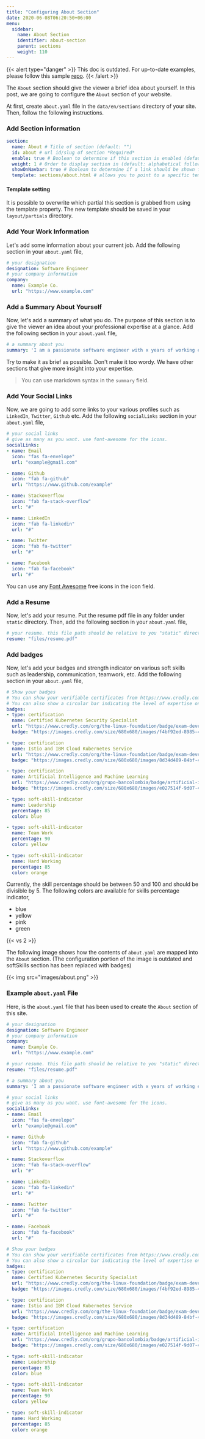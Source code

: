 ```yaml
---
title: "Configuring About Section"
date: 2020-06-08T06:20:50+06:00
menu:
  sidebar:
    name: About Section
    identifier: about-section
    parent: sections
    weight: 110
---
```


{{< alert type="danger" >}}
This doc is outdated. For up-to-date examples, please follow this sample [repo](https://github.com/hugo-toha/hugo-toha.github.io).
{{< /alert >}}

The `About` section should give the viewer a brief idea about yourself. In this post, we are going to configure the `About` section of your website.

At first, create `about.yaml` file in the `data/en/sections` directory of your site. Then, follow the following instructions.

### Add Section information
```yaml
section:
  name: About # Title of section (default: "")
  id: about # url id/slug of section *Required*
  enable: true # Boolean to determine if this section is enabled (default: false)
  weight: 1 # Order to display section in (default: alphabetical followed by weight)
  showOnNavbar: true # Boolean to determine if a link should be shown for this section on the navbar
  template: sections/about.html # allows you to point to a specific template.
```

#### Template setting
It is possible to overwrite which partial this section is grabbed from using the template property. The new template should be saved in your `layout/partials` directory.

### Add Your Work Information

Let's add some information about your current job. Add the following section in your `about.yaml` file,

```yaml
# your designation
designation: Software Engineer
# your company information
company:
  name: Example Co.
  url: "https://www.example.com"
```

### Add a Summary About Yourself

Now, let's add a summary of what you do. The purpose of this section is to give the viewer an idea about your professional expertise at a glance. Add the following section in your `about.yaml` file,

```yaml
# a summary about you
summary: 'I am a passionate software engineer with x years of working experience. I built OSS tools for [Kubernetes](https://kubernetes.io/) using GO. My tools help people to deploy their workloads in Kubernetes. Sometimes, I work on some fun projects such as writing a theme, etc.'
```

Try to make it as brief as possible. Don't make it too wordy. We have other sections that give more insight into your expertise.

>You can use markdown syntax in the `summary` field.

### Add Your Social Links

Now, we are going to add some links to your various profiles such as `LinkedIn`, `Twitter`, `Github` etc. Add the following `socialLinks` section in your `about.yaml` file,

```yaml
# your social links
# give as many as you want. use font-awesome for the icons.
socialLinks:
- name: Email
  icon: "fas fa-envelope"
  url: "example@gmail.com"

- name: Github
  icon: "fab fa-github"
  url: "https://www.github.com/example"

- name: Stackoverflow
  icon: "fab fa-stack-overflow"
  url: "#"

- name: LinkedIn
  icon: "fab fa-linkedin"
  url: "#"

- name: Twitter
  icon: "fab fa-twitter"
  url: "#"

- name: Facebook
  icon: "fab fa-facebook"
  url: "#"
```

You can use any [Font Awesome](https://fontawesome.com/icons?d=gallery) free icons in the icon field.

### Add a Resume

Now, let's add your resume. Put the resume pdf file in any folder under `static` directory. Then, add the following section in your `about.yaml` file,

```yaml
# your resume. this file path should be relative to you "static" directory
resume: "files/resume.pdf"
```

### Add badges

Now, let's add your badges and strength indicator on various soft skills such as leadership, communication, teamwork, etc. Add the following section in your `about.yaml` file,

```yaml
# Show your badges
# You can show your verifiable certificates from https://www.credly.com.
# You can also show a circular bar indicating the level of expertise on a certain skill
badges:
- type: certification
  name: Certified Kubernetes Security Specialist
  url: "https://www.credly.com/org/the-linux-foundation/badge/exam-developer-certified-kubernetes-security-specialist"
  badge: "https://images.credly.com/size/680x680/images/f4bf92ed-8985-40b2-bc07-2f9308780854/kubernetes-security-specialist-logo-examdev.png"

- type: certification
  name: Istio and IBM Cloud Kubernetes Service
  url: "https://www.credly.com/org/the-linux-foundation/badge/exam-developer-certified-kubernetes-security-specialist"
  badge: "https://images.credly.com/size/680x680/images/8d34d489-84bf-4861-a4a0-9e9d68318c5c/Beyond_basics_of_Istio_on_Cloud_v2.png"

- type: certification
  name: Artificial Intelligence and Machine Learning
  url: "https://www.credly.com/org/grupo-bancolombia/badge/artificial-intelligence-and-machine-learning"
  badge: "https://images.credly.com/size/680x680/images/e027514f-9d07-4b29-862f-fe21a8aaebf1/ae.png"

- type: soft-skill-indicator
  name: Leadership
  percentage: 85
  color: blue

- type: soft-skill-indicator
  name: Team Work
  percentage: 90
  color: yellow

- type: soft-skill-indicator
  name: Hard Working
  percentage: 85
  color: orange
```

Currently, the skill percentage should be between 50 and 100 and should be divisible by 5. The following colors are available for skills percentage indicator,

- blue
- yellow
- pink
- green

{{< vs 2 >}}

The following image shows how the contents of `about.yaml` are mapped into the `About` section. (The configuration portion of the image is outdated and softSkills section has been replaced with badges)

{{< img src="images/about.png" >}}

### Example `about.yaml` File

Here, is the `about.yaml` file that has been used to create the `About` section of this site.

```yaml
# your designation
designation: Software Engineer
# your company information
company:
  name: Example Co.
  url: "https://www.example.com"

# your resume. this file path should be relative to you "static" directory
resume: "files/resume.pdf"

# a summary about you
summary: 'I am a passionate software engineer with x years of working experience. I built OSS tools for [Kubernetes](https://kubernetes.io/) using GO. My tools help people to deploy their workloads in Kubernetes. Sometimes, I work on some fun projects such as writing a theme, etc.'

# your social links
# give as many as you want. use font-awesome for the icons.
socialLinks:
- name: Email
  icon: "fas fa-envelope"
  url: "example@gmail.com"

- name: Github
  icon: "fab fa-github"
  url: "https://www.github.com/example"

- name: Stackoverflow
  icon: "fab fa-stack-overflow"
  url: "#"

- name: LinkedIn
  icon: "fab fa-linkedin"
  url: "#"

- name: Twitter
  icon: "fab fa-twitter"
  url: "#"

- name: Facebook
  icon: "fab fa-facebook"
  url: "#"

# Show your badges
# You can show your verifiable certificates from https://www.credly.com.
# You can also show a circular bar indicating the level of expertise on a certain skill
badges:
- type: certification
  name: Certified Kubernetes Security Specialist
  url: "https://www.credly.com/org/the-linux-foundation/badge/exam-developer-certified-kubernetes-security-specialist"
  badge: "https://images.credly.com/size/680x680/images/f4bf92ed-8985-40b2-bc07-2f9308780854/kubernetes-security-specialist-logo-examdev.png"

- type: certification
  name: Istio and IBM Cloud Kubernetes Service
  url: "https://www.credly.com/org/the-linux-foundation/badge/exam-developer-certified-kubernetes-security-specialist"
  badge: "https://images.credly.com/size/680x680/images/8d34d489-84bf-4861-a4a0-9e9d68318c5c/Beyond_basics_of_Istio_on_Cloud_v2.png"

- type: certification
  name: Artificial Intelligence and Machine Learning
  url: "https://www.credly.com/org/grupo-bancolombia/badge/artificial-intelligence-and-machine-learning"
  badge: "https://images.credly.com/size/680x680/images/e027514f-9d07-4b29-862f-fe21a8aaebf1/ae.png"

- type: soft-skill-indicator
  name: Leadership
  percentage: 85
  color: blue

- type: soft-skill-indicator
  name: Team Work
  percentage: 90
  color: yellow

- type: soft-skill-indicator
  name: Hard Working
  percentage: 85
  color: orange
```
